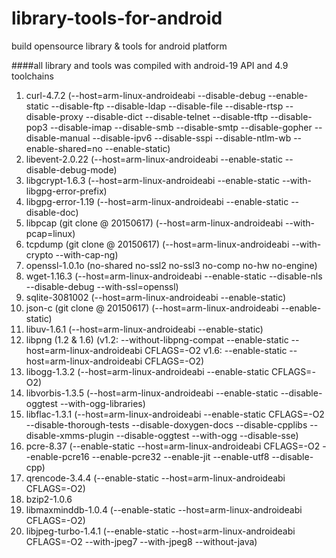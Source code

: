 # library-tools-for-android
build opensource library &amp; tools for android platform

####all library and tools was compiled with android-19 API and 4.9 toolchains
1.  curl-4.7.2 (--host=arm-linux-androideabi --disable-debug --enable-static --disable-ftp --disable-ldap --disable-file --disable-rtsp --disable-proxy --disable-dict --disable-telnet --disable-tftp --disable-pop3 --disable-imap --disable-smb --disable-smtp --disable-gopher --disable-manual --disable-ipv6 --disable-sspi --disable-ntlm-wb --enable-shared=no --enable-static)
2.  libevent-2.0.22 (--host=arm-linux-androideabi --enable-static --disable-debug-mode)
3.  libgcrypt-1.6.3 (--host=arm-linux-androideabi --enable-static --with-libgpg-error-prefix)
4.  libgpg-error-1.19 (--host=arm-linux-androideabi --enable-static --disable-doc)
5.  libpcap (git clone @ 20150617) (--host=arm-linux-androideabi --with-pcap=linux)
6.  tcpdump (git clone @ 20150617) (--host=arm-linux-androideabi --with-crypto --with-cap-ng)
7.  openssl-1.0.1o (no-shared no-ssl2 no-ssl3 no-comp no-hw no-engine)
8.  wget-1.16.3 (--host=arm-linux-androideabi --enable-static --disable-nls --disable-debug --with-ssl=openssl)
9.  sqlite-3081002 (--host=arm-linux-androideabi --enable-static)
10. json-c (git clone @ 20150617) (--host=arm-linux-androideabi --enable-static)
11. libuv-1.6.1 (--host=arm-linux-androideabi --enable-static)
12. libpng (1.2 & 1.6) (v1.2: --without-libpng-compat --enable-static --host=arm-linux-androideabi CFLAGS=-O2 v1.6: --enable-static --host=arm-linux-androideabi CFLAGS=-O2)
13. libogg-1.3.2 (--host=arm-linux-androideabi --enable-static CFLAGS=-O2)
14. libvorbis-1.3.5 (--host=arm-linux-androideabi --enable-static --disable-oggtest --with-ogg-libraries)
15. libflac-1.3.1 (--host=arm-linux-androideabi --enable-static CFLAGS=-O2 --disable-thorough-tests --disable-doxygen-docs --disable-cpplibs --disable-xmms-plugin --disable-oggtest --with-ogg --disable-sse)
16. pcre-8.37 (--enable-static --host=arm-linux-androideabi CFLAGS=-O2 --enable-pcre16 --enable-pcre32 --enable-jit --enable-utf8 --disable-cpp)
17. qrencode-3.4.4 (--enable-static --host=arm-linux-androideabi CFLAGS=-O2)
18. bzip2-1.0.6 
19. libmaxminddb-1.0.4 (--enable-static --host=arm-linux-androideabi CFLAGS=-O2)
20. libjpeg-turbo-1.4.1 (--enable-static --host=arm-linux-androideabi CFLAGS=-O2 --with-jpeg7 --with-jpeg8 --without-java)
